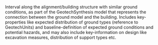 Interval along the alignment/building structure with similar ground conditions, as part of the GeotechSynthesis model that represents the connection between the ground model and the building. Includes key-properties like expected distribution of ground types (reference to GeotechUnits) and baseline-definition of expected ground conditions and potential hazards, and may also include key-information on design like excavation measures, distribution of support types etc.
